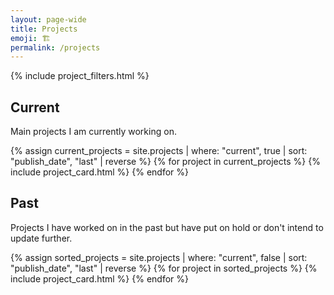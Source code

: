 ```yaml
---
layout: page-wide
title: Projects
emoji: 🏗️
permalink: /projects
---
```


{% include project_filters.html %}

## Current
Main projects I am currently working on.

<section class="projects">
    {% assign current_projects = site.projects | where: "current", true | sort: "publish_date", "last" | reverse %}
    {% for project in current_projects %}
        {% include project_card.html %}
    {% endfor %}
</section>

## Past
Projects I have worked on in the past but have put on hold or don't intend to update further.

<section class="projects">
    {% assign sorted_projects = site.projects | where: "current", false | sort: "publish_date", "last" | reverse %}
    {% for project in sorted_projects %}
        {% include project_card.html %}
    {% endfor %}
</section>
